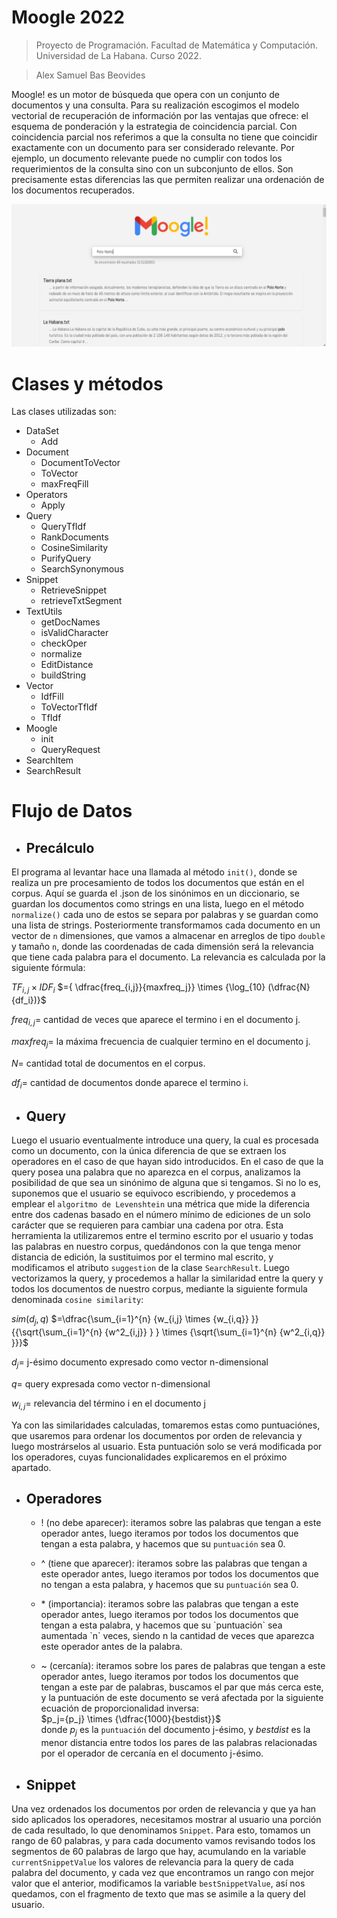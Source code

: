 # Moogle 2022

> Proyecto de Programación. Facultad de Matemática y Computación. Universidad de La Habana. Curso 2022.

> Alex Samuel Bas Beovides 

Moogle! es un motor de búsqueda que opera con un conjunto de documentos y una consulta. Para su realización escogimos el modelo vectorial de recuperación de información por las ventajas que ofrece: el esquema de ponderación y la estrategia de coincidencia parcial. Con coincidencia parcial nos referimos a que la consulta no tiene que coincidir exactamente con un documento para ser considerado relevante. Por ejemplo, un documento relevante puede no cumplir con todos los requerimientos de la consulta sino con un subconjunto de ellos. Son precisamente estas diferencias las que permiten realizar una ordenación de los documentos recuperados.

![alt text](Report1.png)

# Clases y métodos

Las clases utilizadas son:
- DataSet
    - Add
- Document
    - DocumentToVector
    - ToVector
    - maxFreqFill
- Operators
    - Apply
- Query
    - QueryTfIdf
    - RankDocuments
    - CosineSimilarity
    - PurifyQuery
    - SearchSynonymous
- Snippet
    - RetrieveSnippet
    - retrieveTxtSegment
- TextUtils
    - getDocNames
    - isValidCharacter
    - checkOper
    - normalize
    - EditDistance
    - buildString
- Vector
    - IdfFill
    - ToVectorTfIdf
    - TfIdf
- Moogle
    - init
    - QueryRequest
- SearchItem
- SearchResult

# Flujo de Datos

- ## Precálculo

El programa al levantar hace una llamada al método `init()`, donde se realiza un pre procesamiento de todos los documentos que están en el corpus. Aquí se guarda el .json de los sinónimos en un diccionario, se guardan los documentos como strings en una lista, luego en el método `normalize()` cada uno de estos se separa por palabras y se guardan como una lista de strings. Posteriormente transformamos cada documento en un vector de `n` dimensiones, que vamos a almacenar en arreglos de tipo `double` y tamaño `n`, donde las coordenadas de cada dimensión será la relevancia que tiene cada palabra para el documento. La relevancia es calculada por la siguiente fórmula:

${TF_{i,j}} \times {IDF_i}$
$={ \dfrac{freq_{i,j}}{maxfreq_j}} \times {\log_{10} (\dfrac{N}{df_i})}$

${freq_{i,j}}=$ cantidad de veces que aparece el termino i en el documento j.

${maxfreq_j}=$ la máxima frecuencia de cualquier termino en el documento j.

$N=$ cantidad total de documentos en el corpus.

${df_i}=$ cantidad de documentos donde aparece el termino i.

- ## Query

Luego el usuario eventualmente introduce una query, la cual es procesada como un documento, con la única diferencia de que se extraen los operadores en el caso de que hayan sido introducidos. En el caso de que la query posea una palabra que no aparezca en el corpus, analizamos la posibilidad de que sea un sinónimo de alguna que si tengamos. Si no lo es, suponemos que el usuario se equivoco escribiendo, y procedemos a emplear el `algoritmo de Levenshtein` una métrica que mide la diferencia entre dos cadenas basado en el número mínimo de ediciones de un solo carácter que se requieren para cambiar una cadena por otra. Esta herramienta la utilizaremos entre el termino escrito por el usuario y todas las palabras en nuestro corpus, quedándonos con la que tenga menor distancia de edición, la sustituimos por el termino mal escrito, y modificamos el atributo `suggestion` de la clase `SearchResult`. Luego vectorizamos la query, y procedemos a hallar la similaridad entre la query y todos los documentos de nuestro corpus, mediante la siguiente formula denominada `cosine similarity`:

$sim(d_j,q)$
$=\dfrac{\sum_{i=1}^{n} {w_{i,j} \times {w_{i,q}} }} {{\sqrt{\sum_{i=1}^{n} {w^2_{i,j}} } } \times {\sqrt{\sum_{i=1}^{n} {w^2_{i,q}} }}}$

$d_j=$ j-ésimo documento expresado como vector n-dimensional

$q=$ query expresada como vector n-dimensional

$w_{i,j}=$ relevancia del término i en el documento j

Ya con las similaridades calculadas, tomaremos estas como puntuaciónes, que usaremos para ordenar los documentos por orden de relevancia y luego mostrárselos al usuario. Esta puntuación solo se verá modificada por los operadores, cuyas funcionalidades explicaremos en el próximo apartado.


- ## Operadores

    - ! (no debe aparecer): iteramos sobre las palabras que tengan a este operador antes, luego iteramos por todos los documentos que tengan a esta palabra, y hacemos que su `puntuación` sea 0.

    - ^ (tiene que aparecer): iteramos sobre las palabras que tengan a este operador antes, luego iteramos por todos los documentos que no tengan a esta palabra, y hacemos que su `puntuación` sea 0.

    - <p>* (importancia): iteramos sobre las palabras que tengan a este operador antes, luego iteramos por todos los documentos que tengan a esta palabra, y hacemos que su `puntuación` sea aumentada `n` veces, siendo n la cantidad de veces que aparezca este operador antes de la palabra.</p>

    - ~ (cercanía): iteramos sobre los pares de palabras que tengan a este operador antes, luego iteramos por todos los documentos que tengan a este par de  palabras, buscamos el par que más cerca este, y la puntuación de este documento se verá afectada por la siguiente ecuación de proporcionalidad inversa:
    <br>$p_j={p_j} \times {\dfrac{1000}{bestdist}}$ 
    <br>donde $p_j$ es la `puntuación` del documento j-ésimo, y $bestdist$ es la menor distancia entre todos los pares de las palabras relacionadas por el operador de cercanía en el documento j-ésimo.

- ## Snippet

Una vez ordenados los documentos por orden de relevancia y que ya han sido aplicados los operadores, necesitamos mostrar al usuario una porción de cada resultado, lo que denominamos `Snippet`. Para esto, tomamos un rango de 60 palabras, y para cada documento vamos revisando todos los segmentos de 60 palabras de largo que hay, acumulando en la variable `currentSnippetValue` los valores de relevancia para la query de cada palabra del documento, y cada vez que encontramos un rango con mejor valor que el anterior, modificamos la variable `bestSnippetValue`, así nos quedamos, con el fragmento de texto que mas se asimile a la query del usuario.

